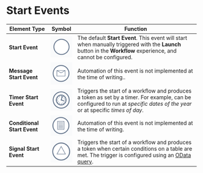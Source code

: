 # Start Events

| Element Type | Symbol | Function |
| --- | --- | --- |
| **Start Event** |![The "Start Event" icon. This icon resembles an empty, white circle.](<Start Event Base.png>)| The default **Start Event**. This event will start when manually triggered with the **Launch** button in the **Workflow** experience, and cannot be configured. |
| **Message Start Event** |![The "Message Start Event" icon. This icon resembles circle with an envelope inside.](<Start Event Message.png>) | Automation of this event is not implemented at the time of writing.. |
| **Timer Start Event** |![The "Timer Start Event" icon. This icon resembles circle with an analogue clock inside.](<Start Event Timer.png>) | Triggers the start of a workflow and produces a token as set by a timer. For example, can be configured to run at *specific dates of the year* or at specific *times of day*. |
| **Conditional Start Event** |![The "Conditional Start Event" icon. This icon resembles circle with an page of written instructions inside.](<Start Event Conditional.png>) | Automation of this event is not implemented at the time of writing. |
| **Signal Start Event** |![The "Signal Start Event" icon. This icon resembles circle with a triangle inside.](<Start Event Signal.png>) | Triggers the start of a workflow and produces a token when certain conditions on a table are met. The trigger is configured using an [OData query](</docs/Rapid/3-User Manual/2-Explorer/4-Views/3-Views-Creating/3-Views-Creating.md#extra-filters>). |